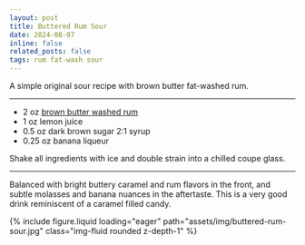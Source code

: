 ```yaml
---
layout: post
title: Buttered Rum Sour
date: 2024-08-07
inline: false
related_posts: false
tags: rum fat-wash sour
---
```


A simple original sour recipe with brown butter fat-washed rum.

---

* 2 oz [brown butter washed rum](/cocktails/infusions-recipes/brown-butter-rum/)
* 1 oz lemon juice
* 0.5 oz dark brown sugar 2:1 syrup
* 0.25 oz banana liqueur

Shake all ingredients with ice and double strain into a chilled coupe glass.

---

Balanced with bright buttery caramel and rum flavors in the front, and subtle molasses and banana nuances in the aftertaste. This is a very good drink reminiscent of a caramel filled candy.

{% include figure.liquid loading="eager" path="assets/img/buttered-rum-sour.jpg" class="img-fluid rounded z-depth-1" %}